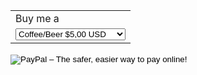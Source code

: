 <div>
<form action="https://www.paypal.com/cgi-bin/webscr" method="post" target="_top">
<input type="hidden" name="cmd" value="_s-xclick">
<input type="hidden" name="hosted_button_id" value="QPHY4R58EU2DY">
<table>
<tr><td><input type="hidden" name="on0" value="Buy me a">Buy me a</td></tr><tr><td><select name="os0">
<option value="Coffee/Beer">Coffee/Beer $5,00 USD</option>
<option value="Pizza">Pizza $10,00 USD</option>
<option value="Pizza & Beer">Pizza & Beer $15,00 USD</option>
<option value="Something">Something $25,00 USD</option>
<option value="Board Game">Board Game $50,00 USD</option>
</select> </td></tr>
</table>
<input type="hidden" name="currency_code" value="USD">
<input type="image" src="https://www.paypalobjects.com/en_US/GB/i/btn/btn_buynowCC_LG.gif" border="0" name="submit" alt="PayPal – The safer, easier way to pay online!">
<img alt="" border="0" src="https://www.paypalobjects.com/pl_PL/i/scr/pixel.gif" width="1" height="1">
</form>
</div>
